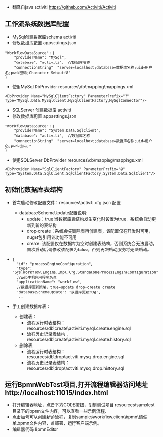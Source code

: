 * 翻译自java activiti https://github.com/Activiti/Activiti

## 工作流系统数据库配置
* MySql创建数据库schema activiti
* 修改数据库配置 appsettings.json
```
"WorkflowDataSource"：{
    "providerName": "MySql",
    "database": "activiti",　//数据库名称
    "connectionString": "server=localhost;database=数据库名称;uid=用户名;pwd=密码;Character Set=utf8"
}
```
* 使用MySql DbProvider resources\db\mapping\mappings.xml
```
<DbProvider Name="MySqlClientFactory" ParameterPrefix="?" Type="MySql.Data.MySqlClient.MySqlClientFactory,MySqlConnector"/>
```

* SQLServer 创建数据库 activiti
* 修改数据库配置 appsettings.json
```
"WorkflowDataSource"：{
    "providerName": "System.Data.SqlClient",
    "database": "activiti",　//数据库名称
    "connectionString": "server=localhost;database=数据库名称;uid=用户名;pwd=密码;"
}
```
* 使用SQLServer DbProvider resources\db\mapping\mappings.xml
```
<DbProvider Name="SqlClientFactory" ParameterPrefix="@" Type="System.Data.SqlClient.SqlClientFactory,System.Data.SqlClient"/>
```

## 初始化数据库表结构
* 首次启动修改配置文件：resources\activiti.cfg.json 配置
  * databaseSchemaUpdate配置说明: 
    *  update：true 当数据库表结构发生变化时设置为true，系统会自动更新到新的表结构
    *  drop-create：系统会先删除表再创建表，该配置仅在开发时可用，nuget包引用该功能不可用
    *  create: 该配置仅在数据库为空时创建表结构，否则系统会无法启动，首次启动后请修改该配置为false，否则再次启动服务将无法启动。
*  
  ```
  {
    "id": "processEngineConfiguration",
    "type": "Sys.Workflow.Engine.Impl.Cfg.StandaloneProcessEngineConfiguration",
    //web主机应用程序名称
    "applicationName": "workflow",
    //数据库更新策略，true=update drop-create create
    "databaseSchemaUpdate": "数据库更新策略",
    ...
  ```

* 手工创建数据库表：
  * 创建表：
    * 流程运行时表结构： resources\db\create\activiti.mysql.create.engine.sql  
    * 流程历史记录表结构：resources\db\create\activiti.mysql.create.history.sql
  * 删除表
    * 流程运行时表结构： resources\db\drop\activiti.mysql.drop.engine.sql  
    * 流程历史记录表结构：resources\db\drop\activiti.mysql.drop.history.sql

## 运行BpmnWebTest项目,打开流程编辑器访问地址 http://localhost:11015/index.html
* 打开编辑器地址，点击下方CODE按钮，复制测试项目 resources\samples\ 目录下的bpmn文件内容，可以查看一些示例流程.
* 点击加号可以创建新的流程，复制samples\workflow.client\bpmn\请假单.bpmn文件内容，点部署，运行客户端示例。
* 编辑器代码 BpmnEditor

